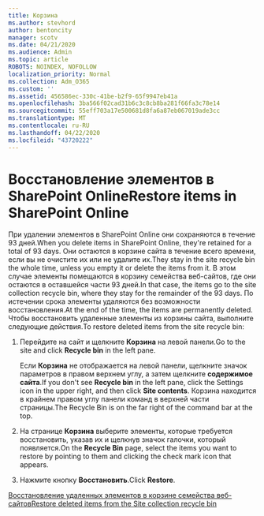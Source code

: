 ```yaml
---
title: Корзина
ms.author: stevhord
author: bentoncity
manager: scotv
ms.date: 04/21/2020
ms.audience: Admin
ms.topic: article
ROBOTS: NOINDEX, NOFOLLOW
localization_priority: Normal
ms.collection: Adm_O365
ms.custom: ''
ms.assetid: 456586ec-330c-41be-b2f9-65f9947eb41a
ms.openlocfilehash: 3ba566f02cad31b6c3c8cb8ba281f66fa3c78e14
ms.sourcegitcommit: 55eff703a17e500681d8fa6a87eb067019ade3cc
ms.translationtype: MT
ms.contentlocale: ru-RU
ms.lasthandoff: 04/22/2020
ms.locfileid: "43720222"
---
```

# <a name="restore-items-in-sharepoint-online"></a><span data-ttu-id="016d3-102">Восстановление элементов в SharePoint Online</span><span class="sxs-lookup"><span data-stu-id="016d3-102">Restore items in SharePoint Online</span></span>

<span data-ttu-id="016d3-103">При удалении элементов в SharePoint Online они сохраняются в течение 93 дней.</span><span class="sxs-lookup"><span data-stu-id="016d3-103">When you delete items in SharePoint Online, they're retained for a total of 93 days.</span></span> <span data-ttu-id="016d3-104">Они остаются в корзине сайта в течение всего времени, если вы не очистите их или не удалите их.</span><span class="sxs-lookup"><span data-stu-id="016d3-104">They stay in the site recycle bin the whole time, unless you empty it or delete the items from it.</span></span> <span data-ttu-id="016d3-105">В этом случае элементы помещаются в корзину семейства веб-сайтов, где они остаются в оставшейся части 93 дней.</span><span class="sxs-lookup"><span data-stu-id="016d3-105">In that case, the items go to the site collection recycle bin, where they stay for the remainder of the 93 days.</span></span> <span data-ttu-id="016d3-106">По истечении срока элементы удаляются без возможности восстановления.</span><span class="sxs-lookup"><span data-stu-id="016d3-106">At the end of the time, the items are permanently deleted.</span></span> <span data-ttu-id="016d3-107">Чтобы восстановить удаленные элементы из корзины сайта, выполните следующие действия.</span><span class="sxs-lookup"><span data-stu-id="016d3-107">To restore deleted items from the site recycle bin:</span></span>
  
1. <span data-ttu-id="016d3-108">Перейдите на сайт и щелкните **Корзина** на левой панели.</span><span class="sxs-lookup"><span data-stu-id="016d3-108">Go to the site and click **Recycle bin** in the left pane.</span></span> 
    
    <span data-ttu-id="016d3-109">Если **Корзина** не отображается на левой панели, щелкните значок параметров в правом верхнем углу, а затем щелкните **содержимое сайта**.</span><span class="sxs-lookup"><span data-stu-id="016d3-109">If you don't see **Recycle bin** in the left pane, click the Settings icon in the upper right, and then click **Site contents**.</span></span> <span data-ttu-id="016d3-110">Корзина находится в крайнем правом углу панели команд в верхней части страницы.</span><span class="sxs-lookup"><span data-stu-id="016d3-110">The Recycle Bin is on the far right of the command bar at the top.</span></span>
    
2. <span data-ttu-id="016d3-111">На странице **Корзина** выберите элементы, которые требуется восстановить, указав их и щелкнув значок галочки, который появляется.</span><span class="sxs-lookup"><span data-stu-id="016d3-111">On the **Recycle Bin** page, select the items you want to restore by pointing to them and clicking the check mark icon that appears.</span></span> 
    
3. <span data-ttu-id="016d3-112">Нажмите кнопку **Восстановить**.</span><span class="sxs-lookup"><span data-stu-id="016d3-112">Click **Restore**.</span></span>
    
[<span data-ttu-id="016d3-113">Восстановление удаленных элементов в корзине семейства веб-сайтов</span><span class="sxs-lookup"><span data-stu-id="016d3-113">Restore deleted items from the Site collection recycle bin</span></span>](https://go.microsoft.com/fwlink/?linkid=866439)
  

